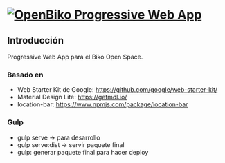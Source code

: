 # [![OpenBiko Progressive Web App](http://www.biko2.com/wp-content/uploads/web/logo.png)](http://www.biko2.com)

## Introducción

Progressive Web App para el Biko Open Space.

### Basado en

- Web Starter Kit de Google:
  https://github.com/google/web-starter-kit/
- Material Design Lite: https://getmdl.io/
- location-bar: https://www.npmjs.com/package/location-bar

### Gulp

- gulp serve -> para desarrollo
- gulp serve:dist -> servir paquete final
- gulp: generar paquete final para hacer deploy
